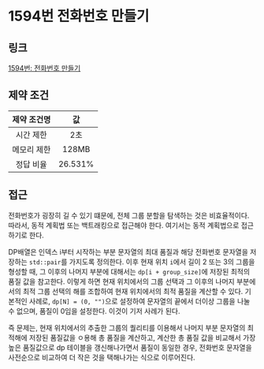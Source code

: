 # 1594번 전화번호 만들기

## 링크

[1594번: 전화번호 만들기](https://www.acmicpc.net/problem/1594)

## 제약 조건

| 제약 조건명 |   값    |
| :---------: | :-----: |
|  시간 제한  |   2초   |
| 메모리 제한 |  128MB  |
|  정답 비율  | 26.531% |

## 접근

전화번호가 굉장히 길 수 있기 떄문에, 전체 그룹 분할을 탐색하는 것은 비효율적이다. 따라서, 동적 계획법 또는 백트래킹으로 접근해야 한다. 여기서는 동적 계획법으로 접근하기로 한다.

DP배열은 인덱스 i부터 시작하는 부분 문자열의 최대 품질과 해당 전화번호 문자열을 저장하는 `std::pair`를 가지도록 정의한다. 이후 현재 위치 `i`에서 길이 2 또는 3의 그룹을 형성할 때, 그 이후의 나머지 부분에 대해서는 `dp[i + group_size]`에 저장된 최적의 품질 값을 참고한다. 이렇게 하면 현재 위치에서의 그룹 선택과 그 이후의 나머지 부분에서의 최적 그룹 선택의 해를 조합하여 현재 위치에서의 최적 품질을 계산할 수 있다. 기본적인 사례로, `dp[N] = (0, "")`으로 설정하여 문자열의 끝에서 더이상 그룹을 나눌 수 없으며, 품질이 0임을 설정한다. 이것이 기저 사례가 된다.

즉 문제는, 현재 위치에서의 추출한 그룹의 퀄리티를 이용해서 나머지 부분 문자열의 최적해에 저장된 품질값을 ㅇ용해 총 품질을 계산하고, 계산한 총 품질 값을 비교해서 가장 높은 품질값으로 dp 테이블을 갱신해나가면서 품질이 동일한 경우, 전화번호 문자열을 사전순으로 비교하여 더 작은 것을 택해나가는 식으로 이루어진다.

